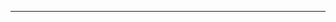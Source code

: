 <!--
CO_OP_TRANSLATOR_METADATA:
{
  "original_hash": "d728344bb154722a868f154d06fc9786",
  "translation_date": "2025-08-26T13:22:48+00:00",
  "source_file": "README.md",
  "language_code": "tr"
}
-->



---

